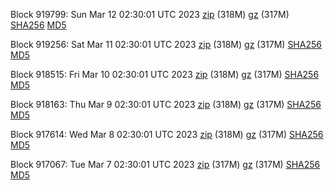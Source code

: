 Block 919799: Sun Mar 12 02:30:01 UTC 2023 [zip](https://files.01coin.io/mainnet/2023-03-12/bootstrap.dat.zip) (318M) [gz](https://files.01coin.io/mainnet/2023-03-12/bootstrap.dat.tar.gz) (317M) [SHA256](https://files.01coin.io/mainnet/2023-03-12/sha256.txt) [MD5](https://files.01coin.io/mainnet/2023-03-12/md5.txt)

Block 919256: Sat Mar 11 02:30:01 UTC 2023 [zip](https://files.01coin.io/mainnet/2023-03-11/bootstrap.dat.zip) (318M) [gz](https://files.01coin.io/mainnet/2023-03-11/bootstrap.dat.tar.gz) (317M) [SHA256](https://files.01coin.io/mainnet/2023-03-11/sha256.txt) [MD5](https://files.01coin.io/mainnet/2023-03-11/md5.txt)

Block 918515: Fri Mar 10 02:30:01 UTC 2023 [zip](https://files.01coin.io/mainnet/2023-03-10/bootstrap.dat.zip) (318M) [gz](https://files.01coin.io/mainnet/2023-03-10/bootstrap.dat.tar.gz) (317M) [SHA256](https://files.01coin.io/mainnet/2023-03-10/sha256.txt) [MD5](https://files.01coin.io/mainnet/2023-03-10/md5.txt)

Block 918163: Thu Mar  9 02:30:01 UTC 2023 [zip](https://files.01coin.io/mainnet/2023-03-09/bootstrap.dat.zip) (318M) [gz](https://files.01coin.io/mainnet/2023-03-09/bootstrap.dat.tar.gz) (317M) [SHA256](https://files.01coin.io/mainnet/2023-03-09/sha256.txt) [MD5](https://files.01coin.io/mainnet/2023-03-09/md5.txt)

Block 917614: Wed Mar  8 02:30:01 UTC 2023 [zip](https://files.01coin.io/mainnet/2023-03-08/bootstrap.dat.zip) (318M) [gz](https://files.01coin.io/mainnet/2023-03-08/bootstrap.dat.tar.gz) (317M) [SHA256](https://files.01coin.io/mainnet/2023-03-08/sha256.txt) [MD5](https://files.01coin.io/mainnet/2023-03-08/md5.txt)

Block 917067: Tue Mar  7 02:30:01 UTC 2023 [zip](https://files.01coin.io/mainnet/2023-03-07/bootstrap.dat.zip) (317M) [gz](https://files.01coin.io/mainnet/2023-03-07/bootstrap.dat.tar.gz) (317M) [SHA256](https://files.01coin.io/mainnet/2023-03-07/sha256.txt) [MD5](https://files.01coin.io/mainnet/2023-03-07/md5.txt)
